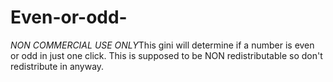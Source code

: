 # Even-or-odd-
*NON COMMERCIAL USE ONLY*This gini will determine if a number is even or odd in just one click. This is supposed to be NON redistributable so don't redistribute in anyway.
